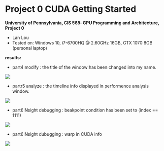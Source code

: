 Project 0 CUDA Getting Started
====================

**University of Pennsylvania, CIS 565: GPU Programming and Architecture, Project 0**

* Lan Lou
* Tested on: Windows 10, i7-6700HQ @ 2.60GHz 16GB, GTX 1070 8GB (personal laptop)

**results:**

* part4 modify : the title of the window has been changed into my name.

![](https://github.com/LanLou123/Project0-CUDA-Getting-Started/raw/master/images/1.JPG) 

* partr5 analyze : the timeline info displayed in performence analysis window.

![](https://github.com/LanLou123/Project0-CUDA-Getting-Started/raw/master/images/2.JPG) 

* part6 Nsight debugging : beakpoint condition has been set to (index == 1111)

![](https://github.com/LanLou123/Project0-CUDA-Getting-Started/raw/master/images/4.JPG)

* part6 Nsight dubugging : warp in CUDA info

![](https://github.com/LanLou123/Project0-CUDA-Getting-Started/raw/master/images/3.JPG) 

